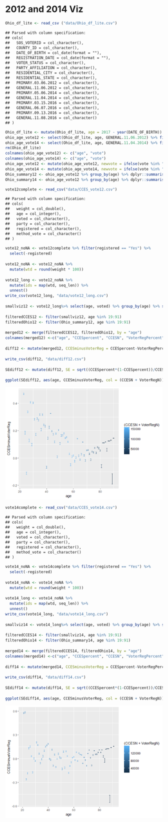 2012 and 2014 Viz
================

``` r
Ohio_df_lite <- read_csv ("data/Ohio_df_lite.csv")
```

    ## Parsed with column specification:
    ## cols(
    ##   SOS_VOTERID = col_character(),
    ##   COUNTY_ID = col_character(),
    ##   DATE_OF_BIRTH = col_date(format = ""),
    ##   REGISTRATION_DATE = col_date(format = ""),
    ##   VOTER_STATUS = col_character(),
    ##   PARTY_AFFILIATION = col_character(),
    ##   RESIDENTIAL_CITY = col_character(),
    ##   RESIDENTIAL_STATE = col_character(),
    ##   PRIMARY.03.06.2012 = col_character(),
    ##   GENERAL.11.06.2012 = col_character(),
    ##   PRIMARY.05.06.2014 = col_character(),
    ##   GENERAL.11.04.2014 = col_character(),
    ##   PRIMARY.03.15.2016 = col_character(),
    ##   GENERAL.06.07.2016 = col_character(),
    ##   PRIMARY.09.13.2016 = col_character(),
    ##   GENERAL.11.08.2016 = col_character()
    ## )

``` r
Ohio_df_lite <- mutate(Ohio_df_lite, age = 2017 - year(DATE_OF_BIRTH))
ohio_age_vote12 <- select(Ohio_df_lite, age, GENERAL.11.06.2012) %>% filter(age < 99)
ohio_age_vote14 <- select(Ohio_df_lite, age, GENERAL.11.04.2014) %>% filter(age < 99)
rm(Ohio_df_lite)
colnames(ohio_age_vote12) <- c("age", "vote")
colnames(ohio_age_vote14) <- c("age", "vote")
ohio_age_vote12 <- mutate(ohio_age_vote12, newvote = ifelse(vote %in% "X", "X", "O"))
ohio_age_vote14 <- mutate(ohio_age_vote14, newvote = ifelse(vote %in% "X", "X", "O"))
Ohio_summary12 <- ohio_age_vote12 %>% group_by(age) %>% dplyr::summarise(perc = base::mean(newvote == "X"), n())
Ohio_summary14 <- ohio_age_vote12 %>% group_by(age) %>% dplyr::summarise(perc = base::mean(newvote == "X"), n())
```

``` r
vote12complete <- read_csv("data/CCES_vote12.csv")
```

    ## Parsed with column specification:
    ## cols(
    ##   weight = col_double(),
    ##   age = col_integer(),
    ##   voted = col_character(),
    ##   party = col_character(),
    ##   registered = col_character(),
    ##   method_vote = col_character()
    ## )

``` r
vote12_noNA <- vote12complete %>% filter(registered == "Yes") %>% 
  select(-registered)

vote12_noNA <- vote12_noNA %>% 
  mutate(wtd = round(weight * 100))

vote12_long <- vote12_noNA %>% 
  mutate(ids = map(wtd, seq_len)) %>% 
  unnest()
write_csv(vote12_long, "data/vote12_long.csv")

smallviz12 <- vote12_long%>% select(age, voted) %>% group_by(age) %>% summarize(percent_voted = base::mean(voted == "yes"), n())

filteredCCES12 <- filter(smallviz12, age %in% 19:91)
filteredOhio12 <- filter(Ohio_summary12, age %in% 19:91)

merged12 <- merge(filteredCCES12, filteredOhio12, by = "age")
colnames(merged12) <-c("age", "CCESpercent", "CCESN", "VoterRegPercent", "VoterRegN")

diff12 <- mutate(merged12, CCESminusVoterReg = CCESpercent-VoterRegPercent)

write_csv(diff12, "data/diff12.csv")

SEdiff12 <- mutate(diff12, SE = sqrt((CCESpercent*(1-CCESpercent))/CCESN + ((VoterRegPercent*(1-VoterRegPercent))/VoterRegN)))

ggplot(SEdiff12, aes(age, CCESminusVoterReg, col = (CCESN + VoterRegN))) + geom_errorbar(aes(ymin = CCESminusVoterReg - SE, ymax = CCESminusVoterReg + SE))
```

![](Viz_12_and_14_files/figure-markdown_github-ascii_identifiers/data%2012-1.png)

``` r
vote14complete <- read_csv("data/CCES_vote14.csv")
```

    ## Parsed with column specification:
    ## cols(
    ##   weight = col_double(),
    ##   age = col_integer(),
    ##   voted = col_character(),
    ##   party = col_character(),
    ##   registered = col_character(),
    ##   method_vote = col_character()
    ## )

``` r
vote14_noNA <- vote14complete %>% filter(registered == "Yes") %>% 
  select(-registered)

vote14_noNA <- vote14_noNA %>% 
  mutate(wtd = round(weight * 100))

vote14_long <- vote14_noNA %>% 
  mutate(ids = map(wtd, seq_len)) %>% 
  unnest()
write_csv(vote14_long, "data/vote14_long.csv")

smallviz14 <- vote14_long%>% select(age, voted) %>% group_by(age) %>% summarize(percent_voted = base::mean(voted == "yes"), n())

filteredCCES14 <- filter(smallviz14, age %in% 19:91)
filteredOhio14 <- filter(Ohio_summary14, age %in% 19:91)

merged14 <- merge(filteredCCES14, filteredOhio14, by = "age")
colnames(merged14) <-c("age", "CCESpercent", "CCESN", "VoterRegPercent", "VoterRegN")

diff14 <- mutate(merged14, CCESminusVoterReg = CCESpercent-VoterRegPercent)

write_csv(diff14, "data/diff14.csv")

SEdiff14 <- mutate(diff14, SE = sqrt((CCESpercent*(1-CCESpercent))/CCESN + ((VoterRegPercent*(1-VoterRegPercent))/VoterRegN)))

ggplot(SEdiff14, aes(age, CCESminusVoterReg, col = (CCESN + VoterRegN))) + geom_errorbar(aes(ymin = CCESminusVoterReg - SE, ymax = CCESminusVoterReg + SE))
```

![](Viz_12_and_14_files/figure-markdown_github-ascii_identifiers/data%2014-1.png)
